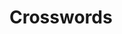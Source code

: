 
# Crosswords

<script>
const crossword = [
    '*', 'a', 'b',
    'c', '*', 'd',
    'e', 'f', '*',
];
const clues = {
    across: ["some clue"],
    down: ["another clue down"],
};
</script>

<table>
</table>

